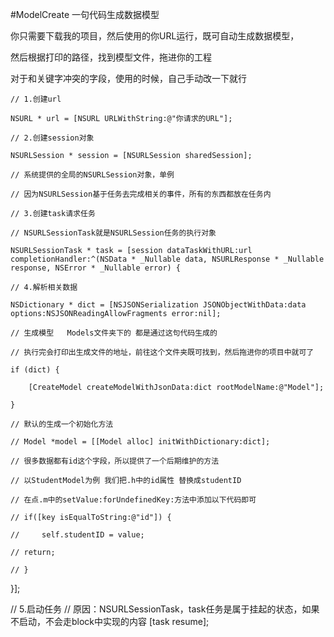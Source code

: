 #ModelCreate
一句代码生成数据模型

你只需要下载我的项目，然后使用的你URL运行，既可自动生成数据模型，

然后根据打印的路径，找到模型文件，拖进你的工程

对于和关键字冲突的字段，使用的时候，自己手动改一下就行

    // 1.创建url

    NSURL * url = [NSURL URLWithString:@"你请求的URL"];

    // 2.创建session对象

    NSURLSession * session = [NSURLSession sharedSession];

    // 系统提供的全局的NSURLSession对象，单例

    // 因为NSURLSession基于任务去完成相关的事件，所有的东西都放在任务内

    // 3.创建task请求任务

    // NSURLSessionTask就是NSURLSession任务的执行对象

    NSURLSessionTask * task = [session dataTaskWithURL:url completionHandler:^(NSData * _Nullable data, NSURLResponse * _Nullable response, NSError * _Nullable error) {

    // 4.解析相关数据

    NSDictionary * dict = [NSJSONSerialization JSONObjectWithData:data options:NSJSONReadingAllowFragments error:nil];

    // 生成模型   Models文件夹下的 都是通过这句代码生成的

    // 执行完会打印出生成文件的地址，前往这个文件夹既可找到，然后拖进你的项目中就可了

    if (dict) {

        [CreateModel createModelWithJsonData:dict rootModelName:@"Model"];

    }

    // 默认的生成一个初始化方法

    // Model *model = [[Model alloc] initWithDictionary:dict];

    // 很多数据都有id这个字段，所以提供了一个后期维护的方法

    // 以StudentModel为例 我们把.h中的id属性 替换成studentID

    // 在点.m中的setValue:forUndefinedKey:方法中添加以下代码即可

    // if([key isEqualToString:@"id"]) {

    //     self.studentID = value;

    // return;

    // }
}];

// 5.启动任务
// 原因：NSURLSessionTask，task任务是属于挂起的状态，如果不启动，不会走block中实现的内容
[task resume];

